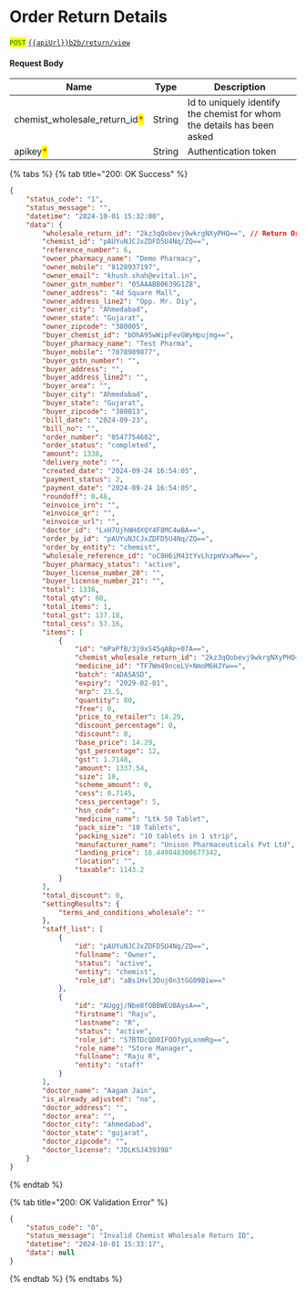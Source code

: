 # Order Return Details

<mark style="color:green;">`POST`</mark> [`{{apiUrl}}b2b/return/view`](https://api.evitalrx.in/v1/b2b/return/view)

#### Request Body

| Name                                                             | Type   | Description                                                             |
| ---------------------------------------------------------------- | ------ | ----------------------------------------------------------------------- |
| chemist\_wholesale\_return\_id<mark style="color:red;">\*</mark> | String | Id to uniquely identify the chemist for whom the details has been asked |
| apikey<mark style="color:red;">\*</mark>                         | String | Authentication token                                                    |

{% tabs %}
{% tab title="200: OK Success" %}
```json
{
    "status_code": "1",
    "status_message": "",
    "datetime": "2024-10-01 15:32:00",
    "data": {
        "wholesale_return_id": "2kz3qQobevj9wkrgNXyPHQ==", // Return Order ID
        "chemist_id": "pAUYuNJCJxZDFD5U4Nq/ZQ==",
        "reference_number": 6,
        "owner_pharmacy_name": "Demo Pharmacy",
        "owner_mobile": "8128937197",
        "owner_email": "khush.shah@evital.in",
        "owner_gstn_number": "05AAABB0639G1Z8",
        "owner_address": "4d Square Mall",
        "owner_address_line2": "Opp. Mr. Diy",
        "owner_city": "Ahmedabad",
        "owner_state": "Gujarat",
        "owner_zipcode": "380005",
        "buyer_chemist_id": "bOhA95wWipFevGWyHpujmg==",
        "buyer_pharmacy_name": "Test Pharma",
        "buyer_mobile": "7878989877",
        "buyer_gstn_number": "",
        "buyer_address": "",
        "buyer_address_line2": "",
        "buyer_area": "",
        "buyer_city": "Ahmedabad",
        "buyer_state": "Gujarat",
        "buyer_zipcode": "380013",
        "bill_date": "2024-09-23",
        "bill_no": "",
        "order_number": "0547754682",
        "order_status": "completed",
        "amount": 1338,
        "delivery_note": "",
        "created_date": "2024-09-24 16:54:05",
        "payment_status": 2,
        "payment_date": "2024-09-24 16:54:05",
        "roundoff": 0.46,
        "einvoice_irn": "",
        "einvoice_qr": "",
        "einvoice_url": "",
        "doctor_id": "LxH7UjhNHdXQY4F8MC4wBA==",
        "order_by_id": "pAUYuNJCJxZDFD5U4Nq/ZQ==",
        "order_by_entity": "chemist",
        "wholesale_reference_id": "oC8H6iM43tYvLhzpmVxaMw==",
        "buyer_pharmacy_status": "active",
        "buyer_license_number_20": "",
        "buyer_license_number_21": "",
        "total": 1338,
        "total_qty": 80,
        "total_items": 1,
        "total_gst": 137.18,
        "total_cess": 57.16,
        "items": [
            {
                "id": "mPaPfB/3j9xS45qABp+07A==",
                "chemist_wholesale_return_id": "2kz3qQobevj9wkrgNXyPHQ==",
                "medicine_id": "TF7Wm49nceLV+NmoM6HJYw==",
                "batch": "ADASASD",
                "expiry": "2029-02-01",
                "mrp": 23.5,
                "quantity": 80,
                "free": 0,
                "price_to_retailer": 14.29,
                "discount_percentage": 0,
                "discount": 0,
                "base_price": 14.29,
                "gst_percentage": 12,
                "gst": 1.7148,
                "amount": 1337.54,
                "size": 10,
                "scheme_amount": 0,
                "cess": 0.7145,
                "cess_percentage": 5,
                "hsn_code": "",
                "medicine_name": "Ltk 50 Tablet",
                "pack_size": "10 Tablets",
                "packing_size": "10 tablets in 1 strip",
                "manufacturer_name": "Unison Pharmaceuticals Pvt Ltd",
                "landing_price": 16.449848300677342,
                "location": "",
                "taxable": 1143.2
            }
        ],
        "total_discount": 0,
        "settingResults": {
            "terms_and_conditions_wholesale": ""
        },
        "staff_list": [
            {
                "id": "pAUYuNJCJxZDFD5U4Nq/ZQ==",
                "fullname": "Owner",
                "status": "active",
                "entity": "chemist",
                "role_id": "aBs1Hvl3Duj0n3tGG09Biw=="
            },
            {
                "id": "AUggj/Nbe8fOBBWEUBAysA==",
                "firstname": "Raju",
                "lastname": "R",
                "status": "active",
                "role_id": "S7BTDcQD0IFOO7ypLxnmRg==",
                "role_name": "Store Manager",
                "fullname": "Raju R",
                "entity": "staff"
            }
        ],
        "doctor_name": "Aagam Jain",
        "is_already_adjusted": "no",
        "doctor_address": "",
        "doctor_area": "",
        "doctor_city": "ahmedabad",
        "doctor_state": "gujarat",
        "doctor_zipcode": "",
        "doctor_license": "JDLKSJ439398"
    }
}
```
{% endtab %}

{% tab title="200: OK Validation Error" %}
```json
{
    "status_code": "0",
    "status_message": "Invalid Chemist Wholesale Return ID",
    "datetime": "2024-10-01 15:33:17",
    "data": null
}
```
{% endtab %}
{% endtabs %}

